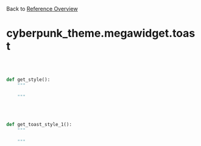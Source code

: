 
Back to [Reference Overview](https://github.com/pyrustic/cyberpunk-theme/blob/master/docs/reference/README.md)

# cyberpunk\_theme.megawidget.toast



<br>


```python

def get_style():
    """
    
    """

```

<br>

```python

def get_toast_style_1():
    """
    
    """

```

